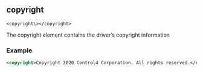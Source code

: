 
## copyright

`<copyright\></copyright>
`

The copyright element contains the driver’s copyright information


###  Example

```xml
<copyright>Copyright 2020 Control4 Corporation. All rights reserved.</copyright>
```
